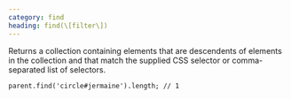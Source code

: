 ```yaml
---
category: find
heading: find(\[filter\])
---
```


Returns a collection containing elements that are descendents of elements in the collection and that match the supplied CSS selector or comma-separated list of selectors.

    parent.find('circle#jermaine').length; // 1